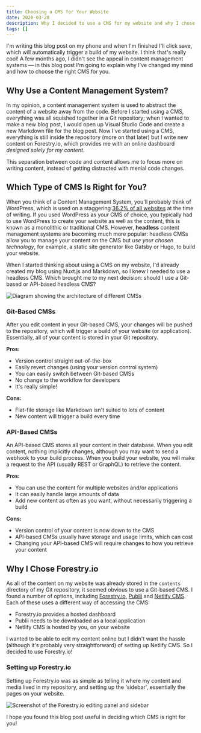 ```yaml
---
title: Choosing a CMS for Your Website
date: 2020-03-28
description: Why I decided to use a CMS for my website and why I chose to use Forestry.io
tags: []
---
```


I'm writing this blog post on my phone and when I'm finished I'll click save, which will automatically trigger a build of my website. I think that's really cool! A few months ago, I didn't see the appeal in content management systems — in this blog post I'm going to explain why I've changed my mind and how to choose the right CMS for you.

## Why Use a Content Management System?

In my opinion, a content management system is used to abstract the content of a website away from the code. Before I started using a CMS, everything was all squished together in a Git repository; when I wanted to make a new blog post, I would open up Visual Studio Code and create a new Markdown file for the blog post. Now I've started using a CMS, everything is still inside the repository (more on that later) but I write new content on Forestry.io, which provides me with an online dashboard _designed solely for my content_.

This separation between code and content allows me to focus more on writing content, instead of getting distracted with menial code changes.

## Which Type of CMS Is Right for You?

When you think of a Content Management System, you'll probably think of WordPress, which is used on a staggering [36.2% of all websites](https://w3techs.com/technologies/overview/content_management) at the time of writing. If you used WordPress as your CMS of choice, you typically had to use WordPress to create your website as well as the content, this is known as a monolithic or traditional CMS. However, **headless** content management systems are becoming much more popular: headless CMSs allow you to manage your content on the CMS but _use your chosen technology_, for example, a static site generator like Gatsby or Hugo, to build your website.

When I started thinking about using a CMS on my website, I'd already created my blog <nuxt-link to="/blog/build-a-blog-with-nuxt-and-markdown/">using Nuxt.js and Markdown</nuxt-link>, so I knew I needed to use a headless CMS. Which brought me to my next decision: should I use a Git-based or API-based headless CMS?

![Diagram showing the architecture of different CMSs](/assets/images/dynamic/which-cms/designs.png)

### Git-Based CMSs

After you edit content in your Git-based CMS, your changes will be pushed to the repository, which will trigger a build of your website (or application). Essentially, all of your content is stored in your Git repository.

**Pros:**

- Version control straight out-of-the-box
- Easily revert changes (using your version control system)
- You can easily switch between Git-based CMSs
- No change to the workflow for developers
- It's really simple!

**Cons:**

- Flat-file storage like Markdown isn't suited to lots of content
- New content will trigger a build every time

### API-Based CMSs

An API-based CMS stores all your content in their database. When you edit content, nothing implicitly changes, although you may want to send a webhook to your build process. When you build your website, you will make a request to the API (usually REST or GraphQL) to retrieve the content.

**Pros:**

- You can use the content for multiple websites and/or applications
- It can easily handle large amounts of data
- Add new content as often as you want, without necessarily triggering a build

**Cons:**

- Version control of your content is now down to the CMS
- API-based CMSs usually have storage and usage limits, which can cost
- Changing your API-based CMS will require changes to how you retrieve your content

## Why I Chose Forestry.io

As all of the content on my website was already stored in the `contents` directory of my Git repository, it seemed obvious to use a Git-based CMS. I found a number of options, including [Forestry.io](https://forestry.io/), [Publii](https://getpublii.com/) and [Netlify CMS](https://www.netlifycms.org/). Each of these uses a different way of accessing the CMS:

- Forestry.io provides a hosted dashboard
- Publii needs to be downloaded as a local application
- Netlify CMS is hosted by you, on your website

I wanted to be able to edit my content online but I didn't want the hassle (although it's probably very straightforward) of setting up Netlify CMS. So I decided to use Forestry.io!

### Setting up Forestry.io

Setting up Forestry.io was as simple as telling it where my content and media lived in my repository, and setting up the 'sidebar', essentially the pages on your website.

![Screenshot of the Forestry.io editing panel and sidebar](/assets/images/dynamic/which-cms/screenshot.png)

I hope you found this blog post useful in deciding which CMS is right for you!
